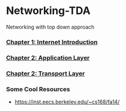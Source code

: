 # Networking-TDA
Networking with top down approach

### [Chapter 1: Internet Introduction](chapter1.md)

### [Chapter 2: Application Layer](chapter2.md)

### [Chapter 2: Transport Layer](chapter3.md)

### Some Cool Resources
* https://inst.eecs.berkeley.edu/~cs168/fa14/
